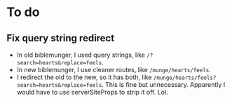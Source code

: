 # To do

## Fix query string redirect

- In old biblemunger, I used query strings, like `/?search=hearts&replace=feels`.
- In new biblemunger, I use cleaner routes, like `/munge/hearts/feels`.
- I redirect the old to the new, so it has both, like `/munge/hearts/feels?search=hearts&replace=feels`.
  This is fine but unnecessary. Apparently I would have to use serverSiteProps to strip it off. Lol.
